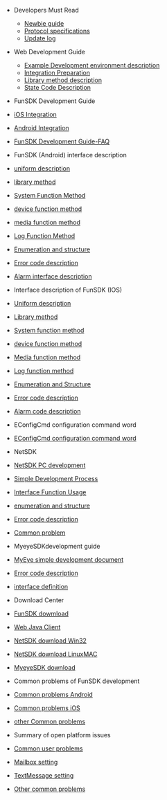 - Developers Must Read
  - [Newbie guide](en/DevelopersMustRead-Newbieguide.md)
  - [Protocol specifications](en/DevelopersMustRead-Protocolspecifications.md)
  - [Update log](en/DevelopersMustRead-Updatelog.md)

- Web Development Guide
  - [Example Development environment description](en/WebDevelopmentGuide-ExampleDevelopmentenvironmentdescription.md)
  - [Integration Preparation](en/WebDevelopmentGuide-IntegrationPreparation.md)
  - [Library method description](en/WebDevelopmentGuide-Librarymetheddescription.md)
  - [State Code Description](en/WebDevelopmentGuide-StateCodeDescription.md)

- FunSDK Development Guide
 - [iOS Integration](en/FunSDKDevelopmentGuide-iOSIntegration.md)
 - [Android Integration](en/FunSDKDevelopmentGuide-AndroidIntegration.md)
 - [FunSDK Development Guide-FAQ](en/FunSDKDevelopmentGuide-FAQ.md)
 
- FunSDK (Android) interface description
 - [uniform description](en/FunSDKAndroidInterfacedescription-uniformdescription.md)
 - [library method](en/FunSDKAndroidInterfacedescription-librarymethod.md)
 - [System Function Method](en/FunSDKAndroidInterfacedescription-SystemFunctionMethod.md)
 - [device function method](en/FunSDKAndroidInterfacedescription-devicefunctionmethod.md)
 - [media function method](en/FunSDKAndroidInterfacedescription-mediafunctionmethod.md)
 - [Log Function Method](en/FunSDKAndroidInterfacedescription-LogFunctionMethod.md)
 - [Enumeration and structure](en/FunSDKAndroidInterfacedescription-Enumerationandstructure.md)
 - [Error code description](en/FunSDKAndroidInterfacedescription-Errorcodedescription.md)
 - [Alarm interface description](en/FunSDKAndroidInterfacedescription-Alarminterfacedescription.md)
 
- Interface description of FunSDK (IOS)
 - [Uniform description](en/InterfacedescriptionofFunSDKiOS-Uniformdescription.md)
 - [Library method](en/InterfacedescriptionofFunSDKiOS-Librarymethod.md)
 - [System function method](en/InterfacedescriptionofFunSDKiOS-Systemfunctionmethod.md)
 - [device function method](en/InterfacedescriptionofFunSDKiOS-devicefunctionmethod.md)
 - [Media function method](en/InterfacedescriptionofFunSDKiOS-Mediafunctionmethod.md)
 - [Log function method](en/InterfacedescriptionofFunSDKiOS-Logfunctionmethod.md)
 - [Enumeration and Structure](en/InterfacedescriptionofFunSDKiOS-EnumerationandStructure.md)
 - [Error code description](en/InterfacedescriptionofFunSDKiOS-Errorcodedescription.md)
 - [Alarm code description](en/InterfacedescriptionofFunSDKiOS-Alarmcodedescription.md)

- EConfigCmd configuration command word
 - [EConfigCmd configuration command word](en/EConfigCmdconfigurationcommandword.md)

- NetSDK
 - [NetSDK PC development](en/NetSDKWindows-NetSDKPCdevelopment.md)
 - [Simple Development Process](en/NetSDKWindows-SimpleDevelopmentProcess.md)
 - [Interface Function Usage](en/NetSDKWindows-InterfaceFunctionUsage.md)
 - [enumeration and structure](en/NetSDKWindows-enumerationandstruction.md)
 - [Error code description](en/NetSDKWindows-Errorcodedescription.md)
 - [Common problem](en/NetSDKWindows-Commonproblem.md)
 
- MyeyeSDKdevelopment guide
 - [MyEye simple development document](en/MyeyeSDKdevelopmentguide-MyEyesimpledevelopmentdocument.md)
 - [Error code description](en/MyeyeSDKdevelopmentguide-Errorcodedescription.md)
 - [interface definition](en/MyeyeSDKdevelopmentguide-interfacedefinition.md)
 
- Download Center
 - [FunSDK dowmload](en/downloadcenter-FunSDKdowmload.md)
 - [Web Java Client](en/downloadcenter-WebJavaClient.md)
 - [NetSDK download Win32](en/downloadcenter-NetSDKdownloadWin32.md)
 - [NetSDK download LinuxMAC](en/downloadcenter-NetSDKdownloadLinuxMAC.md)
 - [MyeyeSDK download](en/downloadcenter-MyeyeSDKdownloadWin32.md)

- Common problems of FunSDK development
 - [Common problems Android](en/CommonproblemofFunSDKdevelopment-CommonproblemsAndroid.md)
 - [Common problems iOS](en/CommonproblemofFunSDKdevelopment-CommonproblemsiOS.md)
 - [other Common problems](en/CommonproblemofFunSDKdevelopment-otherCommonproblems.md)
 
- Summary of open platform issues
 - [Common user problems](en/OpenPlatform-CommonUserProblems.md)
 - [Mailbox setting](en/OpenPlatform-MailboxSetting.md)
 - [TextMessage setting](en/OpenPlatform-TextMessageSetting.md)
 - [Other common problems](en/OpenPlatform-OtherCommonProblems.md)


